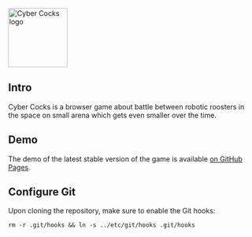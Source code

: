 <img src='https://raw.githubusercontent.com/michailRemmele/cyber-cocks/feature/readme-demo-info/logo/logo.png' height='120' alt='Cyber Cocks logo' />

## Intro
Cyber Cocks is a browser game about battle between robotic roosters in the space on small arena which gets even smaller over the time.

## Demo
The demo of the latest stable version of the game is available [on GitHub Pages](https://michailremmele.github.io/cyber-cocks/).

## Configure Git

Upon cloning the repository, make sure to enable the Git hooks:
```
rm -r .git/hooks && ln -s ../etc/git/hooks .git/hooks
```